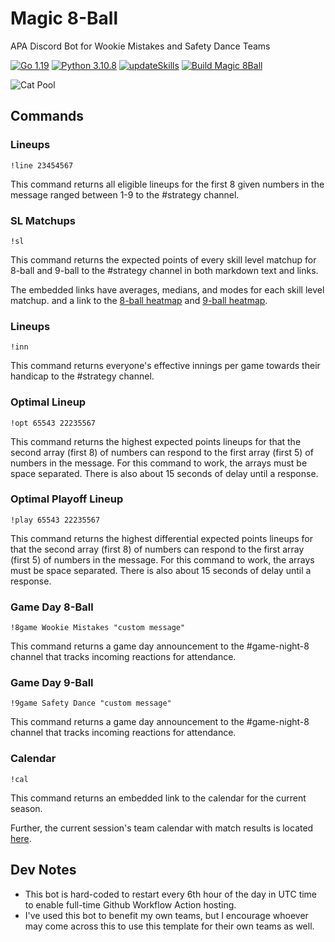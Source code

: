 # Magic 8-Ball
APA Discord Bot for Wookie Mistakes and Safety Dance Teams

[![Go 1.19](https://img.shields.io/badge/golang-1.19-green.svg)](https://go.dev/dl/)
[![Python 3.10.8](https://img.shields.io/badge/python-3.10.8-blue.svg)](https://www.python.org/downloads/)
[![updateSkills](https://github.com/berryscottr/magic-8ball/actions/workflows/updateSkills.yml/badge.svg)](https://github.com/berryscottr/magic-8ball/actions/workflows/updateSkills.yml)
[![Build Magic 8Ball](https://github.com/berryscottr/magic-8ball/actions/workflows/build.yml/badge.svg?event=workflow_run)](https://github.com/berryscottr/magic-8ball/actions/workflows/build.yml)

![Cat Pool](data/images/cat_pool.gif)

## Commands
### Lineups
`!line 23454567`

This command returns all eligible lineups for the first 8 given numbers in the message ranged between 1-9 to the #strategy channel.
### SL Matchups
`!sl`

This command returns the expected points of every skill level matchup for 8-ball and 9-ball to the #strategy channel in both markdown text and links.

The embedded links have averages, medians, and modes for each skill level matchup.
and a link to the [8-ball heatmap](https://raw.githubusercontent.com/berryscottr/magic-8ball/main/data/images/slMatchupAverages.svg) and [9-ball heatmap](https://raw.githubusercontent.com/berryscottr/magic-8ball/main/data/images/slMatchupAveragesNine.svg).
### Lineups
`!inn`

This command returns everyone's effective innings per game towards their handicap to the #strategy channel.
### Optimal Lineup
`!opt 65543 22235567`

This command returns the highest expected points lineups for that the second array (first 8) of numbers can 
respond to the first array (first 5) of numbers in the message. For this command to work, the arrays must be space separated.
There is also about 15 seconds of delay until a response.
### Optimal Playoff Lineup
`!play 65543 22235567`

This command returns the highest differential expected points lineups for that the second array (first 8) of numbers can
respond to the first array (first 5) of numbers in the message. For this command to work, the arrays must be space separated.
There is also about 15 seconds of delay until a response.
### Game Day 8-Ball
`!8game Wookie Mistakes "custom message"`

This command returns a game day announcement to the #game-night-8 channel that tracks incoming reactions for attendance.

### Game Day 9-Ball
`!9game Safety Dance "custom message"`

This command returns a game day announcement to the #game-night-8 channel that tracks incoming reactions for attendance.

### Calendar
`!cal`

This command returns an embedded link to the calendar for the current season.

Further, the current session's team calendar with match results is located [here](data/Fall2022Schedule.csv).

## Dev Notes
- This bot is hard-coded to restart every 6th hour of the day in UTC time to enable full-time Github Workflow Action hosting.
- I've used this bot to benefit my own teams, but I encourage whoever may come across this to use this template for their own teams as well.